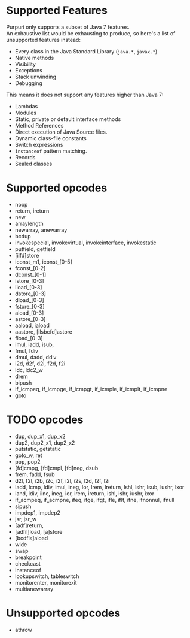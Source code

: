 # Supported Features

Purpuri only supports a subset of Java 7 features.  
An exhaustive list would be exhausting to produce, so here's a list of unsupported features instead:

* Every class in the Java Standard Library (`java.*`, `javax.*`)
* Native methods
* Visibility
* Exceptions
* Stack unwinding
* Debugging

This means it does not support any features higher than Java 7:

* Lambdas
* Modules
* Static, private or default interface methods
* Method References
* Direct execution of Java Source files.
* Dynamic class-file constants
* Switch expressions
* `instanceof` pattern matching.
* Records
* Sealed classes

# Supported opcodes

* noop
* return, ireturn
* new
* arraylength
* newarray, anewarray
* bcdup
* invokespecial, invokevirtual, invokeinterface, invokestatic
* putfield, getfield
* [ilfd]store
* iconst_m1, iconst_[0-5]
* fconst_[0-2]
* dconst_[0-1]
* istore_[0-3]
* iload_[0-3]
* dstore_[0-3]
* dload_[0-3]
* fstore_[0-3]
* aload_[0-3]
* astore_[0-3]
* aaload, iaload
* aastore, [ilsbcfd]astore
* fload_[0-3]
* imul, iadd, isub,
* fmul, fdiv
* dmul, dadd, ddiv
* i2d, d2f, d2i, f2d, f2i
* ldc, ldc2_w
* drem
* bipush
* if_icmpeq, if_icmpge, if_icmpgt, if_icmple, if_icmplt, if_icmpne
* goto

# TODO opcodes

* dup, dup_x1, dup_x2
* dup2, dup2_x1, dup2_x2
* putstatic, getstatic
* goto_w, ret
* pop, pop2
* [fd]cmpg, [fd]cmpl, [fd]neg, dsub
* frem, fadd, fsub
* d2l, f2l, i2b, i2c, i2f, i2l, i2s, l2d, l2f, l2i
* ladd, lcmp, ldiv, lmul, lneg, lor, lrem, lreturn, lshl, lshr, lsub, lushr, lxor
* iand, idiv, iinc, ineg, ior, irem, ireturn, ishl, ishr, iushr, ixor
* if_acmpeq, if_acmpne, ifeq, ifge, ifgt, ifle, iflt, ifne, ifnonnul, ifnull
* sipush
* impdep1, impdep2
* jsr, jsr_w
* [adf]return,
* [adfil]load, [a]store
* [bcdfls]aload
* wide
* swap
* breakpoint
* checkcast
* instanceof
* lookupswitch, tableswitch
* monitorenter, monitorexit
* multianewarray

# Unsupported opcodes

* athrow


